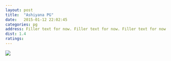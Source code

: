 ```yaml
---
layout: post
title:  "Ashiyana PG"
date:   2015-01-12 22:02:45
categories: pg
address: Filler text for now. Filler text for now. Filler text for now. Filler text for now. Filler text for now. 
dist: 1.4
ratings:
---
```


<a href="https://www.google.com/maps/dir/Jamia+Millia+Islamia+Cricket+Ground,+Maulana+Mohammad+Ali+Jauhar+Marg,+Jamia+Nagar,+Friends+Colony,+New+Delhi,+Delhi,+India/'28.56618,77.28900'/@28.5639869,77.279781,16z/data=!3m1!4b1!4m12!4m11!1m5!1m1!1s0x390ce38cedb6d21f:0xc2dcb1b232f79225!2m2!1d77.279107!2d28.562508!1m3!2m2!1d77.289!2d28.56618!3e2?hl=en">
        <img src="https://maps.googleapis.com/maps/api/staticmap?visible=Jamia+Millia+Islamia&size=640x300&scale=2&maptype=roadmap&markers=%7Ccolor:red%7Clabel:Z%7C28.566178, 77.289006&markers=size:mid|color:green%7Clabel:FET%7C28.5606083,77.2790183&markers=size:mid|color:green%7Clabel:FET%7C28.561075,77.280960&path=color:0x0000ff|weight:3|28.561234,77.279251|28.561036,77.279755|28.561045,77.279916|28.561083, 77.282866|28.561598, 77.284296|28.562098, 77.285551|28.562381, 77.285873|28.562456, 77.285959|28.563106, 77.286270|28.563860, 77.287102|28.564378, 77.287788|28.564699, 77.288228|28.564802, 77.288496|28.565207, 77.288528|28.565622, 77.288689|28.565754, 77.288775|28.565895, 77.288936|28.566018, 77.289043|28.566169, 77.289001">
</a>

